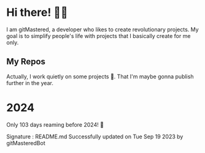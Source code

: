
# Hi there! 🙋‍♂️
I am gitMastered, a developer who likes to create revolutionary projects.
My goal is to simplify people's life with projects that I basically create for me only.

## My Repos
Actually, I work quietly on some projects 👀. That I'm maybe gonna publish further in the year.

# 2024
Only 103 days reaming before 2024! 🙌

Signature : README.md Successfully updated on Tue Sep 19 2023 by gitMasteredBot

